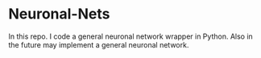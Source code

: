 # Neuronal-Nets
In this repo. I code a general neuronal network wrapper in Python. Also in the future may implement a general neuronal network.
